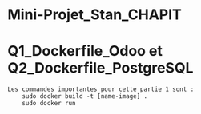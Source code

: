 # Mini-Projet_Stan_CHAPIT

# Q1_Dockerfile_Odoo et Q2_Dockerfile_PostgreSQL
    Les commandes importantes pour cette partie 1 sont :
        sudo docker build -t [name-image] .
        sudo docker run 